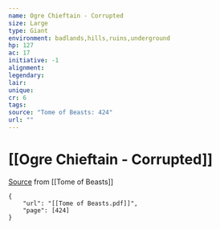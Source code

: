 ```yaml
---
name: Ogre Chieftain - Corrupted
size: Large
type: Giant
environment: badlands,hills,ruins,underground
hp: 127
ac: 17
initiative: -1
alignment: 
legendary: 
lair: 
unique: 
cr: 6
tags: 
source: "Tome of Beasts: 424"
url: ""
---
```

# [[Ogre Chieftain - Corrupted]]

[Source](zotero://open-pdf/library/items/ULEQWHJM?page=424) from [[Tome of Beasts]]

```pdf
{
	"url": "[[Tome of Beasts.pdf]]",
	"page": [424]
}
```

